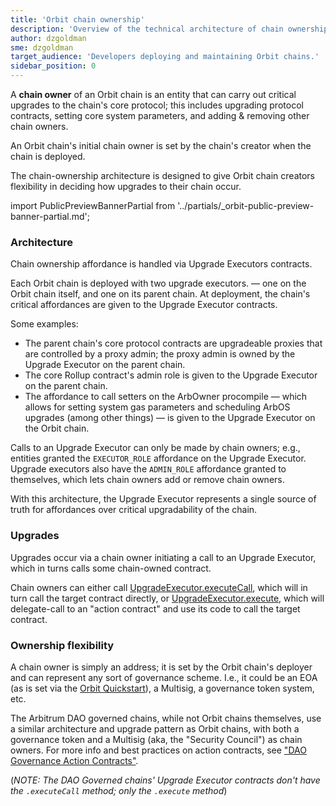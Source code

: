 ```yaml
---
title: 'Orbit chain ownership'
description: 'Overview of the technical architecture of chain ownership affordances on Orbit chains.'
author: dzgoldman
sme: dzgoldman
target_audience: 'Developers deploying and maintaining Orbit chains.'
sidebar_position: 0
---
```


A **chain owner** of an <a data-quicklook-from='arbitrum-orbit'>Orbit</a> chain is an entity that can carry out critical upgrades to the chain's core protocol; this includes upgrading protocol contracts, setting core system parameters, and adding & removing other chain owners.

An Orbit chain's initial chain owner is set by the chain's creator when the chain is deployed.

The chain-ownership architecture is designed to give Orbit chain creators flexibility in deciding how upgrades to their chain occur.

import PublicPreviewBannerPartial from '../partials/_orbit-public-preview-banner-partial.md';

<PublicPreviewBannerPartial />

### Architecture

Chain ownership affordance is handled via <a data-quicklook-from='upgrade-executor'>Upgrade Executors</a> contracts.

Each Orbit chain is deployed with two upgrade executors. — one on the Orbit chain itself, and one on its <a data-quicklook-from='parent-chain'>parent chain.</a> At deployment, the chain's critical affordances are given to the Upgrade Executor contracts.

Some examples:

- The parent chain's core protocol contracts are upgradeable proxies that are controlled by a proxy admin; the proxy admin is owned by the Upgrade Executor on the parent chain.
- The core Rollup contract's admin role is given to the Upgrade Executor on the parent chain.
- The affordance to call setters on the ArbOwner procompile — which allows for setting system gas parameters and scheduling ArbOS upgrades (among other things) — is given to the Upgrade Executor on the Orbit chain.

Calls to an Upgrade Executor can only be made by chain owners; e.g., entities granted the `EXECUTOR_ROLE` affordance on the Upgrade Executor. Upgrade executors also have the `ADMIN_ROLE` affordance granted to themselves, which lets chain owners add or remove chain owners.

With this architecture, the Upgrade Executor represents a single source of truth for affordances over critical upgradability of the chain.

### Upgrades

Upgrades occur via a chain owner initiating a call to an Upgrade Executor, which in turns calls some chain-owned contract.

Chain owners can either call [UpgradeExecutor.executeCall](https://github.com/OffchainLabs/upgrade-executor/blob/a8d3020c2771d164ebd323b1d99249049fe749f9/src/UpgradeExecutor.sol#L73), which will in turn call the target contract directly, or [UpgradeExecutor.execute](https://github.com/OffchainLabs/upgrade-executor/blob/a8d3020c2771d164ebd323b1d99249049fe749f9/src/UpgradeExecutor.sol#L57), which will delegate-call to an "action contract" and use its code to call the target contract.

### Ownership flexibility

A chain owner is simply an address; it is set by the Orbit chain's deployer and can represent any sort of governance scheme. I.e., it could be an EOA (as is set via the [Orbit Quickstart](../orbit-quickstart.md)), a Multisig, a governance token system, etc.

The Arbitrum DAO governed chains, while not Orbit chains themselves, use a similar architecture and upgrade pattern as Orbit chains, with both a governance token and a Multisig (aka, the "Security Council") as chain owners. For more info and best practices on action contracts, see ["DAO Governance Action Contracts"](https://github.com/ArbitrumFoundation/governance/blob/main/src/gov-action-contracts/README.md).

(_NOTE: The DAO Governed chains' Upgrade Executor contracts don't have the `.executeCall` method; only the `.execute` method_)
